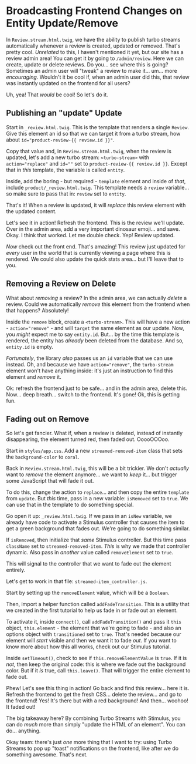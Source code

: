 # Broadcasting Frontend Changes on Entity Update/Remove

In `Review.stream.html.twig`, we have the ability to publish turbo streams
automatically whenever a review is created, updated or removed. That's pretty cool.
*Unrelated* to this, I haven't mentioned it yet, but our site has a review admin
area! You can get it by going to `/admin/review`. Here we can create, update or
delete reviews. Do you... see where this is going? Sometimes an admin user will
"tweak" a review to make it... um... more *encouraging*. Wouldn't it be cool if,
when an admin user did this, that review was instantly updated on the frontend
for all users?

Uh, yea! That *would* be cool! So let's do it.

## Publishing an "update" Update

Start in `_review.html.twig`. This is the template that renders a single `Review`.
Give this element an id so that we can target it from a turbo stream, how about
`id="product-review-{{ review.id }}"`.

Copy that value and, in `Review.stream.html.twig`, when the review is updated, let's
add a new turbo stream: `<turbo-stream>` with `action="replace"` and `id=""` set
to `product-review-{{ review.id }}`. Except that in *this* template, the variable
is called `entity`.

Inside, add the boring - but required - `template` element and inside of *that*,
include `product/_review.html.twig`. This template needs a `review` variable...
so make sure to pass that in: `review` set to `entity`.

That's it! When a review is updated, it will *replace* this review element with
the updated content.

Let's see it in action! Refresh the frontend. This is the review we'll update.
Over in the admin area, add a very important dinosaur emoji... and save. Okay. I
think that worked. Let me double check. Yep! Review updated.

*Now* check out the front end. That's amazing! This review just updated for
*every* user in the world that is currently viewing a page where this is rendered.
We could also update the quick stats area... but I'll leave that to you.

## Removing a Review on Delete

What about *removing* a review? In the admin area, we can actually *delete* a
review. Could we automatically *remove* this element from the frontend when that
happens? Absolutely!

Inside the `remove` block, create a `<turbo-stream>`. This will have a new
action - `action="remove"` - and will `target` the same element as our update.
Now, you *might* expect me to say `entity.id`. But... by the time this template
is rendered, the entity has *already* been deleted from the database. And so,
`entity.id` is empty.

*Fortunately*, the library *also* passes us an `id` variable that we can
use instead. Oh, and because we have `action="remove"`, the `turbo-stream`
element won't have anything inside: it's just an instruction to find this
element and *remove* it.

Ok: refresh the frontend just to be safe... and in the admin area, delete this.
Now... deep breath... switch to the frontend. It's gone! Ok, this is getting
fun.

## Fading out on Remove

So let's get fancier. What if, when a review is deleted, instead of instantly
disappearing, the element turned red, then faded out. OoooOOOoo.

Start in `styles/app.css`. Add a new `streamed-removed-item` class that sets
the `background-color` to `coral`.

Back in `Review.stream.html.twig`, this will be a bit trickier. We don't
*actually* want to *remove* the element anymore... we want to *keep* it... but
trigger some JavaScript that will fade it out.

To do this, change the action to `replace`... and then copy the entire `template`
from `update`. But *this* time, pass in a new variable: `isRemoved` set to
`true`. We can use that in the template to do something special.

Go open it up: `_review.html.twig`. If we pass in an `isNew` variable, we already
have code to activate a Stimulus controller that causes the item to get a green
background that fades out. We're going to do something similar.

If `isRemoved`, then initialize that *same* Stimulus controller. But this time
pass `className` set to `streamed-removed-item`. *This* is why we made that
controller dynamic. Also pass in *another* value called `removeElement` set to
`true`.

This will signal to the controller that we want to fade out the element entirely.

Let's get to work in that file: `streamed-item_controller.js`.

Start by setting up the `removeElement` value, which will be a `Boolean`.

Then, import a helper function called `addFadeTransition`. This is a utility that
we created in the first tutorial to help us fade in or fade out an element.

To activate it, inside `connect()`, call `addFadeTransition()` and pass it `this` object, `this.element` - the element that we're going to fade - and also an options
object with `transitioned` set to `true`. That's needed because our element will
*start* visible and then we want it to fade *out*. If you want to know more about
how this all works, check out our Stimulus tutorial.

Inside `setTimeout()`, check to see if `this.removeElementValue` is `true`.
If it is *not*, then keep the original code: this is where we fade out the
background color. But if it *is* true, call `this.leave()`. That will trigger
the entire element to fade out.

Phew! Let's see this thing in action! Go back and find this review... here it is.
Refresh the frontend to get the fresh CSS... delete the review... and go to the
frontend! Yes! It's there but with a red background! And then... woohoo! It
faded out!

The big takeaway here? By combining Turbo Streams with Stimulus, you can do *much*
more than simply "update the HTML of an element". You can do... anything.

Okay team: there's just *one* more thing that I want to try: using Turbo Streams
to pop up "toast" notifications on the frontend, like after we do something awesome.
That's next.
